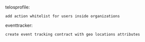 telosprofile:

    add action whitelist for users inside organizations

eventtracker:

    create event tracking contract with geo locations attributes
